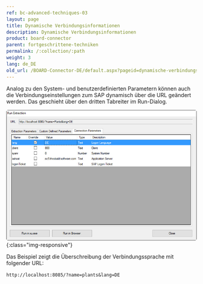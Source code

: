 ```yaml
---
ref: bc-advanced-techniques-03
layout: page
title: Dynamische Verbindungsinformationen
description: Dynamische Verbindungsinformationen
product: board-connector
parent: fortgeschrittene-techniken
permalink: /:collection/:path
weight: 3
lang: de_DE
old_url: /BOARD-Connector-DE/default.aspx?pageid=dynamische-verbindungsinformationen
---
```


Analog zu den System- und benutzerdefinierten Parametern können auch die Verbindungseinstellungen zum SAP dynamisch über die URL geändert werden. Das geschieht über den dritten Tabreiter im Run-Dialog.


![Run-Extraction-Connection-Parameters](/img/content/Run-Extraction-Connection-Parameters.png){:class="img-responsive"}



Das Beispiel zeigt die Überschreibung der Verbindungssprache mit folgender URL:

```
http://localhost:8085/?name=plants&lang=DE
```
